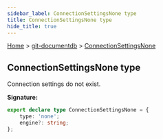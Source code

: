 ```yaml
---
sidebar_label: ConnectionSettingsNone type
title: ConnectionSettingsNone type
hide_title: true
---
```


[Home](./index.md) &gt; [git-documentdb](./git-documentdb.md) &gt; [ConnectionSettingsNone](./git-documentdb.connectionsettingsnone.md)

## ConnectionSettingsNone type

Connection settings do not exist.

<b>Signature:</b>

```typescript
export declare type ConnectionSettingsNone = {
    type: 'none';
    engine?: string;
};
```

